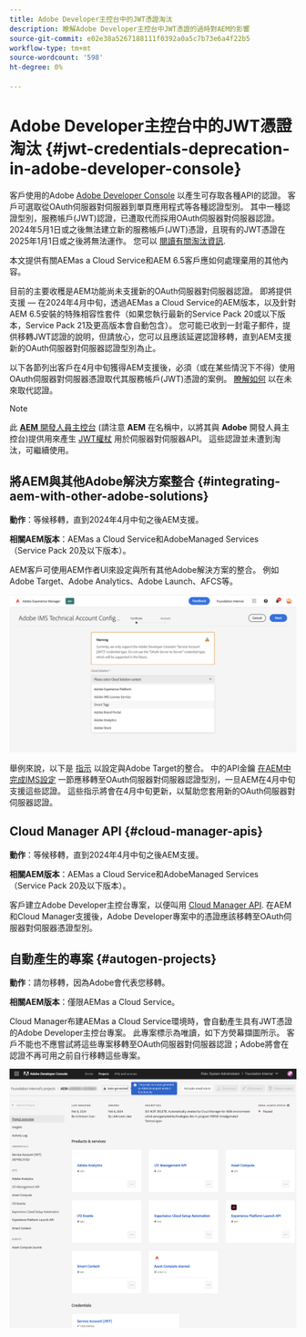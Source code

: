 ```yaml
---
title: Adobe Developer主控台中的JWT憑證淘汰
description: 瞭解Adobe Developer主控台中JWT憑證的過時對AEM的影響
source-git-commit: e02e38a5267188111f0392a0a5c7b73e6a4f22b5
workflow-type: tm+mt
source-wordcount: '598'
ht-degree: 0%

---
```



# Adobe Developer主控台中的JWT憑證淘汰 {#jwt-credentials-deprecation-in-adobe-developer-console}

客戶使用的Adobe [Adobe Developer Console](https://developer.adobe.com/console) 以產生可存取各種API的認證。 客戶可選取從OAuth伺服器對伺服器到單頁應用程式等各種認證型別。 其中一種認證型別，服務帳戶(JWT)認證，已遭取代而採用OAuth伺服器對伺服器認證。 2024年5月1日或之後無法建立新的服務帳戶(JWT)憑證，且現有的JWT憑證在2025年1月1日或之後將無法運作。 您可以 [閱讀有關淘汰資訊](https://developer.adobe.com/developer-console/docs/guides/authentication/ServerToServerAuthentication/migration/).

本文提供有關AEMas a Cloud Service和AEM 6.5客戶應如何處理棄用的其他內容。

目前的主要收穫是AEM功能尚未支援新的OAuth伺服器對伺服器認證。 即將提供支援 — 在2024年4月中旬，透過AEMas a Cloud Service的AEM版本，以及針對AEM 6.5安裝的特殊相容性套件（如果您執行最新的Service Pack 20或以下版本，Service Pack 21及更高版本會自動包含）。 您可能已收到一封電子郵件，提供移轉JWT認證的說明，但請放心，您可以且應該延遲認證移轉，直到AEM支援新的OAuth伺服器對伺服器認證型別為止。

以下各節列出客戶在4月中旬獲得AEM支援後，必須（或在某些情況下不得）使用OAuth伺服器對伺服器憑證取代其服務帳戶(JWT)憑證的案例。 [瞭解如何](https://developer.adobe.com/developer-console/docs/guides/authentication/ServerToServerAuthentication/migration/#migration-overview) 以在未來取代認證。

>[!NOTE]
>
>此 [**AEM** 開發人員主控台](/help/implementing/developing/introduction/development-guidelines.md#crxde-lite-and-developer-console) (請注意 **AEM** 在名稱中，以將其與 **Adobe** 開發人員主控台)提供用來產生 [JWT權杖](/help/implementing/developing/introduction/generating-access-tokens-for-server-side-apis.md) 用於伺服器對伺服器API。 這些認證並未遭到淘汰，可繼續使用。


## 將AEM與其他Adobe解決方案整合 {#integrating-aem-with-other-adobe-solutions}

**動作**：等候移轉，直到2024年4月中旬之後AEM支援。

**相關AEM版本**：AEMas a Cloud Service和AdobeManaged Services （Service Pack 20及以下版本）。


AEM客戶可使用AEM作者UI來設定與所有其他Adobe解決方案的整合。 例如Adobe Target、Adobe Analytics、Adobe Launch、AFCS等。

![將AEM與其他解決方案整合](/help/security/assets/jwt-deprecation.png)

舉例來說，以下是 [指示](https://docs.mktossl.com/docs/experience-manager-cloud-service/content/sites/integrations/integration-adobe-target-ims.html?lang=en) 以設定與Adobe Target的整合。 中的API金鑰 [在AEM中完成IMS設定](https://docs.mktossl.com/docs/experience-manager-cloud-service/content/sites/integrations/integration-adobe-target-ims.html#completing-the-ims-configuration-in-aem) 一節應移轉至OAuth伺服器對伺服器認證型別，一旦AEM在4月中旬支援這些認證。 這些指示將會在4月中旬更新，以幫助您套用新的OAuth伺服器對伺服器認證。

## Cloud Manager API {#cloud-manager-apis}

**動作**：等候移轉，直到2024年4月中旬之後AEM支援。

**相關AEM版本**：AEMas a Cloud Service和AdobeManaged Services （Service Pack 20及以下版本）。

客戶建立Adobe Developer主控台專案，以便叫用 [Cloud Manager API](https://developer.adobe.com/experience-cloud/cloud-manager/guides/getting-started/create-api-integration/). 在AEM和Cloud Manager支援後，Adobe Developer專案中的憑證應該移轉至OAuth伺服器對伺服器憑證型別。

## 自動產生的專案 {#autogen-projects}

**動作**：請勿移轉，因為Adobe會代表您移轉。

**相關AEM版本**：僅限AEMas a Cloud Service。

Cloud Manager布建AEMas a Cloud Service環境時，會自動產生具有JWT憑證的Adobe Developer主控台專案。 此專案標示為唯讀，如下方熒幕擷圖所示。 客戶不能也不應嘗試將這些專案移轉至OAuth伺服器對伺服器認證；Adobe將會在認證不再可用之前自行移轉這些專案。

![自動產生的專案](/help/security/assets/jwt-deprecation-autogen-projects.png)

